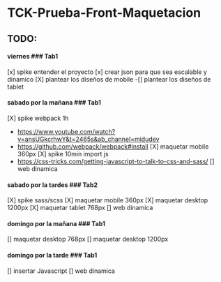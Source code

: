 # TCK-Prueba-Front-Maquetacion

## TODO:
#### viernes ### Tab1
[x] spike entender el proyecto 
[x] crear json para que sea escalable y dinamico
[X] plantear los diseños de mobile
-[] plantear los diseños de tablet

#### sabado por la mañana ### Tab1
[X] spike webpack 1h 
* https://www.youtube.com/watch?v=ansUGkcrhwY&t=2465s&ab_channel=midudev
* https://github.com/webpack/webpack#install
[X] maquetar mobile 360px
[X] spike 10min import js
* https://css-tricks.com/getting-javascript-to-talk-to-css-and-sass/
[] web dinamica


#### sabado por la tardes ### Tab2
[X] spike sass/scss
[X] maquetar mobile 360px
[X] maquetar desktop 1200px
[X] maquetar tablet 768px
[] web dinamica


#### domingo por la mañana ### Tab1
[] maquetar desktop 768px
[] maquetar desktop 1200px


#### domingo por la tarde ### Tab1
[] insertar Javascript
[] web dinamica

